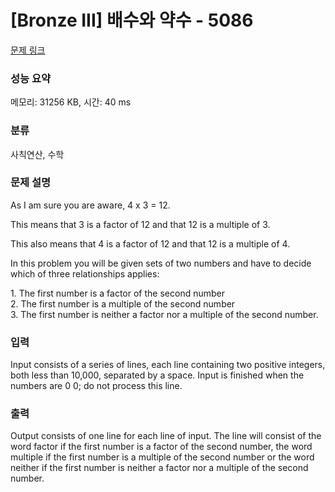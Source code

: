 # [Bronze III] 배수와 약수 - 5086 

[문제 링크](https://www.acmicpc.net/problem/5086) 

### 성능 요약

메모리: 31256 KB, 시간: 40 ms

### 분류

사칙연산, 수학

### 문제 설명

<p>As I am sure you are aware, 4 x 3 = 12. </p>

<p>This means that 3 is a factor of 12 and that 12 is a multiple of 3. </p>

<p>This also means that 4 is a factor of 12 and that 12 is a multiple of 4. </p>

<p>In this problem you will be given sets of two numbers and have to decide which of three relationships applies: </p>

<p>1. The first number is a factor of the second number <br>
2. The first number is a multiple of the second number <br>
3. The first number is neither a factor nor a multiple of the second number.</p>

### 입력 

 <p>Input consists of a series of lines, each line containing two positive integers, both less than 10,000, separated by a space. Input is finished when the numbers are 0 0; do not process this line. </p>

### 출력 

 <p>Output consists of one line for each line of input. The line will consist of the word factor if the first number is a factor of the second number, the word multiple if the first number is a multiple of the second number or the word neither if the first number is neither a factor nor a multiple of the second number. </p>

